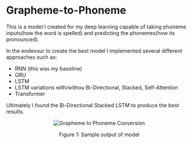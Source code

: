 # Grapheme-to-Phoneme  

This is a model I created for my deep learning capable of taking phoneme inputs(how the word is spelled) and predicting the phonemes(how its pronounced).  

In the endevour to create the best model I implemented several different approaches such as:  
  * RNN (this was my baseline)
  * GRU
  * LSTM
  * LSTM variations with/withou Bi-Directional, Stacked, Self-Attention
  * Transformer

Ultimately I found the Bi-Directional Stacked LSTM to produce the best results.  
  

<div align="center">
  <img align="center" src="https://lukedojan.com/images/G2P_updated.gif" alt="Grapheme to Phoneme Conversion">
  <p style="text-align: center;"> 
    Figure 1: Sample output of model
  </p>
</div>
